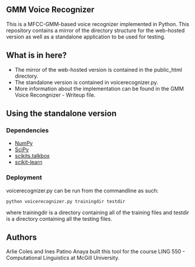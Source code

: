 ## GMM Voice Recognizer

This is a MFCC-GMM-based voice recognizer implemented in Python. This repository contains a mirror of the directory structure for the web-hosted version as well as a standalone application to be used for testing.

## What is in here?

* The mirror of the web-hosted version is contained in the public_html directory.
* The standalone version is contained in voicerecognizer.py.
* More information about the implementation can be found in the GMM Voice Recongnizer - Writeup file.

## Using the standalone version

### Dependencies

* [NumPy](http://www.numpy.org/)
* [SciPy](https://www.scipy.org/)
* [scikits.talkbox](https://scikits.appspot.com/talkbox)
* [scikit-learn](http://scikit-learn.org/)

### Deployment

voicerecognizer.py can be run from the commandline as such:
```
python voicerecognizer.py trainingdir testdir
```
where trainingdir is a directory containing all of the training files and testdir is a directory containing all the testing files.

## Authors

Arlie Coles and Ines Patino Anaya built this tool for the course LING 550 - Computational Linguistics at McGill University.
